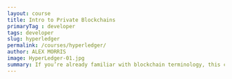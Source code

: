 ```yaml
---
layout: course
title: Intro to Private Blockchains
primaryTag : developer
tags: developer
slug: hyperledger
permalink: /courses/hyperledger/
author: ALEX MORRIS
image: HyperLedger-01.jpg
summary: If you’re already familiar with blockchain terminology, this course will teach you about how blockchains can be applied in a private ecosystem. We’ll explore the benefits of private blockchains, and how Hyperledger combines the benefits of distributed ledgers with the predictability of enterprise software.
---
```

